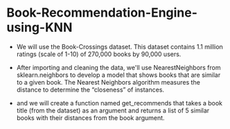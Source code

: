 # Book-Recommendation-Engine-using-KNN

- We will use the Book-Crossings dataset. This dataset contains 1.1 million ratings (scale of 1-10) of 270,000 books by 90,000 users.

- After importing and cleaning the data, we'll use NearestNeighbors from sklearn.neighbors to develop a model that shows books that are similar to a given book. The Nearest Neighbors algorithm measures the distance to determine the “closeness” of instances.

- and we will create a function named get_recommends that takes a book title (from the dataset) as an argument and returns a list of 5 similar books with their distances from the book argument.

